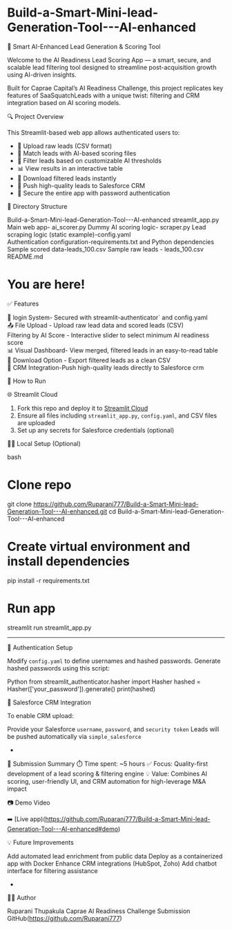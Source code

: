 # Build-a-Smart-Mini-lead-Generation-Tool---AI-enhanced
 🚀 Smart AI-Enhanced Lead Generation & Scoring Tool

Welcome to the AI Readiness Lead Scoring App — a smart, secure, and scalable lead filtering tool designed to streamline post-acquisition growth using AI-driven insights.

Built for Caprae Capital’s AI Readiness Challenge, this project replicates key features of SaaSquatchLeads with a unique twist: filtering and CRM integration based on AI scoring models.

🔍 Project Overview

This Streamlit-based web app allows authenticated users to:

- 📁 Upload raw leads (CSV format)
- 🤖 Match leads with AI-based scoring files
- 🎯 Filter leads based on customizable AI thresholds
- 📊 View results in an interactive table
- 💾 Download filtered leads instantly
- 🔗 Push high-quality leads to Salesforce CRM
- 🔐 Secure the entire app with password authentication

📁 Directory Structure

Build-a-Smart-Mini-lead-Generation-Tool---AI-enhanced
streamlit_app.py          
Main web app- ai_scorer.py        Dummy AI scoring logic- scraper.py Lead scraping logic (static example)-config.yaml               
Authentication configuration-requirements.txt and  Python dependencies
Sample scored data-leads_100.csv Sample raw leads - leads_100.csv
README.md                 
# You are here!


 ✅ Features

 🔐 login System-  Secured with streamlit-authenticator` and config.yaml                 
 📤 File Upload - Upload raw lead data and scored leads (CSV)                                
Filtering by AI Score - Interactive slider to select minimum AI readiness score                 
 📊 Visual Dashboard- View merged, filtered leads in an easy-to-read table                      
 💾 Download Option - Export filtered leads as a clean CSV                                 
 🔌 CRM Integration-Push high-quality leads directly  to Salesforce crm

 🚀 How to Run

🌐 Streamlit Cloud
1. Fork this repo and deploy it to [Streamlit Cloud](https://streamlit.io/cloud)
2. Ensure all files including `streamlit_app.py`, `config.yaml`, and CSV files are uploaded
3. Set up any secrets for Salesforce credentials (optional)

 🧑‍💻 Local Setup (Optional)
 
bash
# Clone repo
git clone https://github.com/Ruparani777/Build-a-Smart-Mini-lead-Generation-Tool---AI-enhanced.git
cd Build-a-Smart-Mini-lead-Generation-Tool---AI-enhanced

# Create virtual environment and install dependencies
pip install -r requirements.txt

# Run app
streamlit run streamlit_app.py

---
 🔐 Authentication Setup

Modify `config.yaml` to define usernames and hashed passwords.
Generate hashed passwords using this script:

Python
from streamlit_authenticator.hasher import Hasher
hashed = Hasher(['your_password']).generate()
print(hashed)



🔗 Salesforce CRM Integration

To enable CRM upload:

 Provide your Salesforce `username`, `password`, and `security token`
 Leads will be pushed automatically via `simple_salesforce`

-

📝 Submission Summary
⏱️ Time spent: \~5 hours
 ✅ Focus: Quality-first development of a lead scoring & filtering engine
 💡 Value: Combines AI scoring, user-friendly UI, and CRM automation for high-leverage M\&A impact




📷 Demo Video

➡️ [Live app)(https://github.com/Ruparani777/Build-a-Smart-Mini-lead-Generation-Tool---AI-enhanced#demo)



 💡 Future Improvements

 Add automated lead enrichment from public data
 Deploy as a containerized app with Docker
Enhance CRM integrations (HubSpot, Zoho)
Add chatbot interface for filtering assistance

-

 🙋‍♀️ Author

Ruparani Thupakula
Caprae AI Readiness Challenge Submission
GitHub(https://github.com/Ruparani777)



